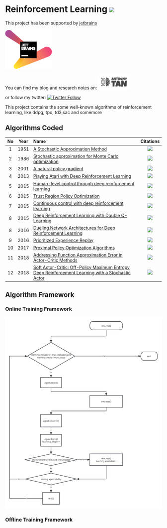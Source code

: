# Reinforcement Learning ![](https://img.shields.io/github/stars/Tony-Tan/Reinforcement-Learning?style=social)
This project has been supported by 
[jetbrains](https://www.jetbrains.com/) 


[![](./jetbrains-variant-2.png)](https://www.jetbrains.com/) 

You can find my blog and research notes on: [![website_online](./logo_online.png)](https://anthony-tan.com)

or follow my twitter: 
[![Twitter Follow](https://img.shields.io/twitter/follow/anthony_tan?color=1DA1F2&logo=twitter&style=for-the-badge)](https://twitter.com/anthony_s_tan)


This project contains the some well-known algorithms of reinforcement learning, like ddpg, tpo, td3,sac and somemore 

## Algorithms Coded
<!----![](https://img.shields.io/badge/dynamic/json?label=Citation&query=citationCount&url=https%3A%2F%2Fapi.semanticscholar.org%2Fgraph%2Fv1%2Fpaper%2F________________%3Ffields%3DcitationCount)--->

| No  | Year | Name                                                                                                             |                                                                                                       Citations                                                                                                       |
|:---:|:----:|:-----------------------------------------------------------------------------------------------------------------|:---------------------------------------------------------------------------------------------------------------------------------------------------------------------------------------------------------------------:|
|  1  | 1951 | [A Stochastic Approximation Method](./robbins_monro)                                                             | ![](https://img.shields.io/badge/dynamic/json?label=Citation&query=citationCount&url=https%3A%2F%2Fapi.semanticscholar.org%2Fgraph%2Fv1%2Fpaper%2F34ddd8865569c2c32dec9bf7ffc817ff42faaa01%3Ffields%3DcitationCount)  | 
|  2  | 1986 | [Stochastic approximation for Monte Carlo optimization](./Stochastic_Approximation_for_Monte_Carlo_Optimization) | ![](https://img.shields.io/badge/dynamic/json?label=Citation&query=citationCount&url=https%3A%2F%2Fapi.semanticscholar.org%2Fgraph%2Fv1%2Fpaper%2F08bcd967e6ca896eb85d6e03561aabf138df65d1%3Ffields%3DcitationCount)  |  
|  3  | 2001 | [A natural policy gradient](./trpo_npg)                                                                          | ![](https://img.shields.io/badge/dynamic/json?label=Citation&query=citationCount&url=https%3A%2F%2Fapi.semanticscholar.org%2Fgraph%2Fv1%2Fpaper%2Fb18833db0de9393d614d511e60821a1504fc6cd1%3Ffields%3DcitationCount)  |
|  4  | 2013 | [Playing Atari with Deep Reinforcement Learning](./dqn)                                                          | ![](https://img.shields.io/badge/dynamic/json?label=Citation&query=citationCount&url=https%3A%2F%2Fapi.semanticscholar.org%2Fgraph%2Fv1%2Fpaper%2F2319a491378867c7049b3da055c5df60e1671158%3Ffields%3DcitationCount)  | 
|  5  | 2015 | [Human-level control through deep reinforcement learning](./dqn)                                                 | ![](https://img.shields.io/badge/dynamic/json?label=Citation&query=citationCount&url=https%3A%2F%2Fapi.semanticscholar.org%2Fgraph%2Fv1%2Fpaper%2Fe0e9a94c4a6ba219e768b4e59f72c18f0a22e23d%3Ffields%3DcitationCount)  |
|  6  | 2015 | [Trust Region Policy Optimization](./trpo_npg)                                                                   | ![](https://img.shields.io/badge/dynamic/json?label=Citation&query=citationCount&url=https%3A%2F%2Fapi.semanticscholar.org%2Fgraph%2Fv1%2Fpaper%2F66cdc28dc084af6507e979767755e99fe0b46b39%3Ffields%3DcitationCount)  |
|  7  | 2015 | [Continuous control with deep reinforcement learning](./ddpg)                                                    | ![](https://img.shields.io/badge/dynamic/json?label=Citation&query=citationCount&url=https%3A%2F%2Fapi.semanticscholar.org%2Fgraph%2Fv1%2Fpaper%2F024006d4c2a89f7acacc6e4438d156525b60a98f%3Ffields%3DcitationCount)  |
|  8  | 2015 | [Deep Reinforcement Learning with Double Q-Learning](./double_dqn)                                               | ![](https://img.shields.io/badge/dynamic/json?label=Citation&query=citationCount&url=https%3A%2F%2Fapi.semanticscholar.org%2Fgraph%2Fv1%2Fpaper%2F3b9732bb07dc99bde5e1f9f75251c6ea5039373e%3Ffields%3DcitationCount)  |
|  8  | 2016 | [Dueling Network Architectures for Deep Reinforcement Learning](./dueling_network)                               | ![](https://img.shields.io/badge/dynamic/json?label=Citation&query=citationCount&url=https%3A%2F%2Fapi.semanticscholar.org%2Fgraph%2Fv1%2Fpaper%2F4c05d7caa357148f0bbd61720bdd35f0bc05eb81%3Ffields%3DcitationCount)  |
|  9  | 2016 | [Prioritized Experience Replay](./proportional_prioritization)                                                   | ![](https://img.shields.io/badge/dynamic/json?label=Citation&query=citationCount&url=https%3A%2F%2Fapi.semanticscholar.org%2Fgraph%2Fv1%2Fpaper%2Fc6170fa90d3b2efede5a2e1660cb23e1c824f2ca%3Ffields%3DcitationCount)  |
| 10  | 2017 | [Proximal Policy Optimization Algorithms](./ppo)                                                                 | ![](https://img.shields.io/badge/dynamic/json?label=Citation&query=citationCount&url=https%3A%2F%2Fapi.semanticscholar.org%2Fgraph%2Fv1%2Fpaper%2Fdce6f9d4017b1785979e7520fd0834ef8cf02f4b%3Ffields%3DcitationCount)  |
| 11  | 2018 | [Addressing Function Approximation Error in Actor-Critic Methods](./td3)                                         | ![](https://img.shields.io/badge/dynamic/json?label=Citation&query=citationCount&url=https%3A%2F%2Fapi.semanticscholar.org%2Fgraph%2Fv1%2Fpaper%2F4debb99c0c63bfaa97dd433bc2828e4dac81c48b%3Ffields%3DcitationCount)  |
| 12  | 2018 | [Soft Actor-Critic: Off-Policy Maximum Entropy Deep Reinforcement Learning with a Stochastic Actor](./sac)       | ![](https://img.shields.io/badge/dynamic/json?label=Citation&query=citationCount&url=https%3A%2F%2Fapi.semanticscholar.org%2Fgraph%2Fv1%2Fpaper%2F811df72e210e20de99719539505da54762a11c6d%3Ffields%3DcitationCount)  |


## Algorithm Framework
### Online Training Framework
![](./doc/rl%20training.svg)
### Offline Training Framework






